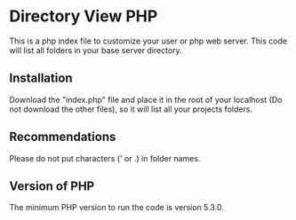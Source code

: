 # Directory View PHP

This is a php index file to customize your user or php web server. This code will list all folders in your base server directory.

## Installation

Download the "index.php" file and place it in the root of your localhost (Do not download the other files), so it will list all your projects folders.

## Recommendations

Please do not put characters (' or .) in folder names.
  
## Version of PHP 

The minimum PHP version to run the code is version 5.3.0.

